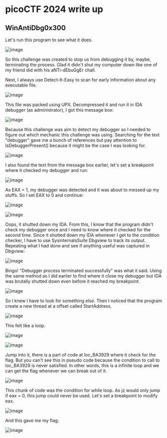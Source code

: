 # picoCTF 2024 write up
## WinAntiDbg0x300

Let's run this program to see what it does.

![image](https://github.com/san601/CTF_Archive/assets/144963803/104b40eb-c86d-4894-bfca-a959bdb8ac5d)

So this challenge was created to stop us from debugging it by, maybe, terminating the process. Glad it didn't shut my computer down like one of my friend did with his aNTi-dEbuGgEr chall.

Next, I always use Detect-It-Easy to scan for early information about any executable file.

![image](https://github.com/san601/CTF_Archive/assets/144963803/5217098d-5771-4ef5-9477-84a78427b880)

This file was packed using UPX. Decompressed it and run it in IDA debugger (as administrator), I got this message box:

![image](https://github.com/san601/CTF_Archive/assets/144963803/e8f3030d-5c68-475c-8d0d-e7c91686f8b2)

Because this challenge was aim to detect my debugger so I needed to figure out which mechanic this challenge was using. Searching for the text "debugger" gave me a bunch of references but pay attention to IsDebuggerPresent() because it might be the case I was looking for. 

![image](https://github.com/san601/CTF_Archive/assets/144963803/71fa74bb-b56f-48af-b3ea-554890af81ad)

I also found the text from the message box earlier, let's set a breakpoint where it checked my debugger and run:

![image](https://github.com/san601/CTF_Archive/assets/144963803/c3a677e5-9f9a-407d-bdc8-bb3eb68ca74f)

As EAX = 1, my debugger was detected and it was about to messed up my stuffs. So I set EAX to 0 and continue:

![image](https://github.com/san601/CTF_Archive/assets/144963803/a8e15e6c-6c26-4c60-a459-eeb14d1c623b)

![image](https://github.com/san601/CTF_Archive/assets/144963803/5e97594f-7d5b-45e6-b857-5abd6ce31abd)

Oops, it shutted down my IDA. From this, I know that the program didn't check my debugger once and I need to know where it checked for the second time. Since it shutted down my IDA whenever I get to the condition checker, I have to use SysinternalsSuite Dbgview to track its output. Repeating what I had done and see if anything useful was captured in Dbgview:

![image](https://github.com/san601/CTF_Archive/assets/144963803/ac84fceb-d5b0-4d6c-9bf9-a8648166044b)

Bingo! "Debugger process terminated successfully" was what it said. Using the same method as I did earlier to find where it close my debugger but IDA was brutally shutted down even before it reached my breakpoint.

![image](https://github.com/san601/CTF_Archive/assets/144963803/d9b134bb-fb4b-4b56-adf9-48cd33ea078d)

So I knew I have to look for something else. Then I noticed that the program create a new thread at a offset called StartAddress.

![image](https://github.com/san601/CTF_Archive/assets/144963803/007436fc-4c96-4785-b50c-68424db21c07)

This felt like a loop. 

![image](https://github.com/san601/CTF_Archive/assets/144963803/43885da3-3926-4727-bd80-d831defadf6c)

![image](https://github.com/san601/CTF_Archive/assets/144963803/cee35318-83e8-497a-b878-ff778f7d9f8e)

Jump into it, there is a part of code at loc_BA3929 where it check for the flag. But you can't see this in pseudo code because the condition to call to loc_BA3929 is never satisfied. In other words, this is a infinite loop and we can get the flag whenever we can break out of it.

![image](https://github.com/san601/CTF_Archive/assets/144963803/8a7cba59-9bf8-4b23-adbe-0c39d7c17e8f)

This chunk of code was the condition for while loop. As jz would only jump if eax = 0, this jump could never be used. Let's set a breakpoint to modify eax. 

![image](https://github.com/san601/CTF_Archive/assets/144963803/31b9ddc9-1265-41ad-aff4-ae05031ed2a9)

And this gave me my flag:

![image](https://github.com/san601/CTF_Archive/assets/144963803/2822a644-9945-48ca-931a-9ae9777049cd)






